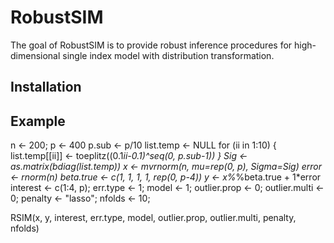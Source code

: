 # RobustSIM
The goal of RobustSIM is to provide robust inference procedures for high-dimensional single index model with distribution transformation.


## Installation


## Example
n <- 200; p <- 400
p.sub <- p/10
list.temp <- NULL
for (ii in 1:10) {
  list.temp[[ii]] <- toeplitz((0.1*ii-0.1)^seq(0, p.sub-1))
}
Sig <- as.matrix(bdiag(list.temp))
x <- mvrnorm(n, mu=rep(0, p), Sigma=Sig)
error <- rnorm(n)
beta.true <- c(1, 1, 1, 1, rep(0, p-4))
y <- x%*%beta.true + 1*error
interest <- c(1:4, p); err.type <- 1; model <- 1; 
outlier.prop <- 0; outlier.multi <- 0;
penalty <- "lasso"; nfolds <- 10;

RSIM(x, y, interest, err.type,
     model, outlier.prop, outlier.multi,
     penalty, nfolds)


